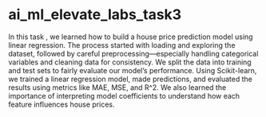 # ai_ml_elevate_labs_task3

In this task , we learned how to build a house price prediction model using linear regression. The process started with loading and exploring the dataset, followed by careful preprocessing—especially handling categorical variables and cleaning data for consistency. We split the data into training and test sets to fairly evaluate our model’s performance. Using Scikit-learn, we trained a linear regression model, made predictions, and evaluated the results using metrics like MAE, MSE, and R^2. We also learned the importance of interpreting model coefficients to understand how each feature influences house prices. 
